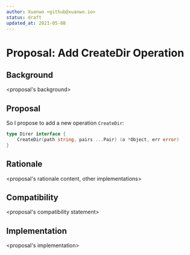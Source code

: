 ```yaml
---
author: Xuanwo <github@xuanwo.io>
status: draft
updated_at: 2021-05-08
---
```


# Proposal: Add CreateDir Operation

## Background

<proposal's background>

## Proposal

So I propose to add a new operation `CreateDir`:

```go
type Direr interface {
	CreateDir(path string, pairs ...Pair) (o *Object, err error)
}
```

## Rationale

<proposal's rationale content, other implementations>

## Compatibility

<proposal's compatibility statement>

## Implementation

<proposal's implementation>